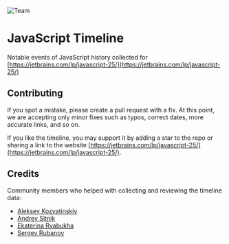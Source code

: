 ![Team](https://jb.gg/badges/team-plastic.svg)

# JavaScript Timeline

Notable events of JavaScript history collected for [https://jetbrains.com/lp/javascript-25/](https://jetbrains.com/lp/javascript-25/)

## Contributing

If you spot a mistake, please create a pull request with a fix. At this point, we are accepting only minor fixes such as typos, correct dates, more accurate links, and so on.

If you like the timeline, you may support it by adding a star to the repo or sharing a link to the website  [https://jetbrains.com/lp/javascript-25/](https://jetbrains.com/lp/javascript-25/).

## Credits

Community members who helped with collecting and reviewing the timeline data:

- [Aleksey Kozyatinskiy](https://twitter.com/ak_239)
- [Andrey Sitnik](https://twitter.com/andreysitnik)
- [Ekaterina Ryabukha](https://twitter.com/ryababukha)
- [Sergey Rubanov](https://twitter.com/chicoxyzzy)
